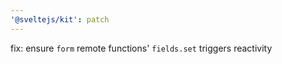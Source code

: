 ```yaml
---
'@sveltejs/kit': patch
---
```


fix: ensure `form` remote functions' `fields.set` triggers reactivity

